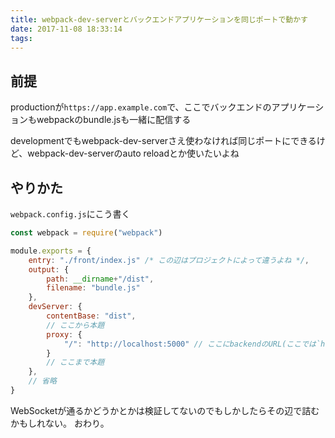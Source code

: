 ```yaml
---
title: webpack-dev-serverとバックエンドアプリケーションを同じポートで動かす
date: 2017-11-08 18:33:14
tags:
---
```


## 前提

productionが`https://app.example.com`で、ここでバックエンドのアプリケーションもwebpackのbundle.jsも一緒に配信する

developmentでもwebpack-dev-serverさえ使わなければ同じポートにできるけど、webpack-dev-serverのauto reloadとか使いたいよね

## やりかた

`webpack.config.js`にこう書く


```javascript
const webpack = require("webpack")

module.exports = {
    entry: "./front/index.js" /* この辺はプロジェクトによって違うよね */,
    output: {
        path: __dirname+"/dist",
        filename: "bundle.js"
    },
    devServer: {
        contentBase: "dist",
        // ここから本題
        proxy: {
            "/": "http://localhost:5000" // ここにbackendのURL(ここでは`http://localhost:5000`)を書く
        }
        // ここまで本題
    },
    // 省略
}
```

WebSocketが通るかどうかとかは検証してないのでもしかしたらその辺で詰むかもしれない。
おわり。